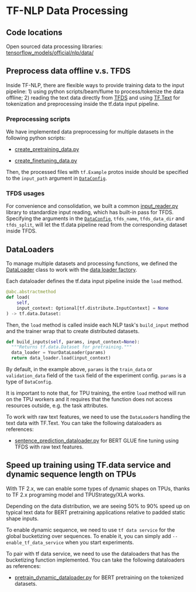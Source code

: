 # TF-NLP Data Processing

## Code locations

Open sourced data processing libraries:
[tensorflow_models/official/nlp/data/](https://github.com/tensorflow/models/tree/28d972a0b30b628cbb7f67a090ea564c3eda99ea/official/nlp/data)

## Preprocess data offline v.s. TFDS

Inside TF-NLP, there are flexible ways to provide training data to the input
pipeline: 1) using python scripts/beam/flume to process/tokenize the data
offline; 2) reading the text data directly from
[TFDS](https://www.tensorflow.org/datasets/api_docs/python/tfds) and using
[TF.Text](https://www.tensorflow.org/tutorials/tensorflow_text/intro) for
tokenization and preprocessing inside the tf.data input pipeline.

### Preprocessing scripts

We have implemented data preprocessing for multiple datasets in the following
python scripts:

*   [create_pretraining_data.py](https://github.com/tensorflow/models/blob/28d972a0b30b628cbb7f67a090ea564c3eda99ea/official/nlp/data/create_pretraining_data.py)

*   [create_finetuning_data.py](https://github.com/tensorflow/models/blob/28d972a0b30b628cbb7f67a090ea564c3eda99ea/official/nlp/data/create_finetuning_data.py)

Then, the processed files with `tf.Example` protos inside should be specified to
the `input_path` argument in
[`DataConfig`](https://github.com/tensorflow/models/blob/28d972a0b30b628cbb7f67a090ea564c3eda99ea/official/core/config_definitions.py#L28).

### TFDS usages

For convenience and consolidation, we built a common
[input_reader.py](https://github.com/tensorflow/models/blob/28d972a0b30b628cbb7f67a090ea564c3eda99ea/official/core/input_reader.py)
library to standardize input reading, which has built-in pass for TFDS.
Specifying the arguments in the
[`DataConfig`](https://github.com/tensorflow/models/blob/28d972a0b30b628cbb7f67a090ea564c3eda99ea/official/core/config_definitions.py#L28),
`tfds_name`, `tfds_data_dir` and `tfds_split`, will let the tf.data pipeline
read from the corresponding dataset inside TFDS.

## DataLoaders

To manage multiple datasets and processing functions, we defined the
[DataLoader](https://github.com/tensorflow/models/blob/28d972a0b30b628cbb7f67a090ea564c3eda99ea/official/nlp/data/data_loader.py)
class to work with the
[data loader factory](https://github.com/tensorflow/models/blob/28d972a0b30b628cbb7f67a090ea564c3eda99ea/official/nlp/data/data_loader_factory.py).

Each dataloader defines the tf.data input pipeline inside the `load` method.

```python
@abc.abstractmethod
def load(
    self,
    input_context: Optional[tf.distribute.InputContext] = None
) -> tf.data.Dataset:
```

Then, the `load` method is called inside each NLP task's `build_input` method
and the trainer wrap that to create distributed datasets.

```python
def build_inputs(self, params, input_context=None):
  """Returns tf.data.Dataset for pretraining."""
  data_loader = YourDataLoader(params)
  return data_loader.load(input_context)
```

By default, in the example above, `params` is the `train_data` or
`validation_data` field of the `task` field of the experiment config. `params`
is a type of `DataConfig`.

It is important to note that, for TPU training, the entire `load` method will
run on the TPU workers and it requires that the function does not access
resources outside, e.g. the task attributes.

To work with raw text features, we need to use the `DataLoader`s handling the
text data with TF.Text. You can take the following dataloaders as references:

*   [sentence_prediction_dataloader.py](https://github.com/tensorflow/models/blob/28d972a0b30b628cbb7f67a090ea564c3eda99ea/official/nlp/data/sentence_prediction_dataloader.py)
    for BERT GLUE fine tuning using TFDS with raw text features.

## Speed up training using TF.data service and dynamic sequence length on TPUs

With TF 2.x, we can enable some types of dynamic shapes on TPUs, thanks to TF
2.x programing model and TPUStrategy/XLA works.

Depending on the data distribution, we are seeing 50% to 90% speed up on typical
text data for BERT pretraining applications relative to padded static shape
inputs.

To enable dynamic sequence, we need to use
`tf data service` for the global bucketizing over
sequences. To enable it, you can simply add `--enable_tf_data_service` when you
start experiments.

To pair with tf data service, we need to use the dataloaders that has the
bucketizing function implemented. You can take the following dataloaders as
references:

*   [pretrain_dynamic_dataloader.py](https://github.com/tensorflow/models/blob/28d972a0b30b628cbb7f67a090ea564c3eda99ea/official/nlp/data/pretrain_dynamic_dataloader.py)
    for BERT pretraining on the tokenized datasets.
